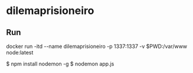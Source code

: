 # dilemaprisioneiro

## Run
docker run -itd --name dilemaprisioneiro -p 1337:1337 -v $PWD:/var/www node:latest


$ npm install nodemon -g
$ nodemon app.js
